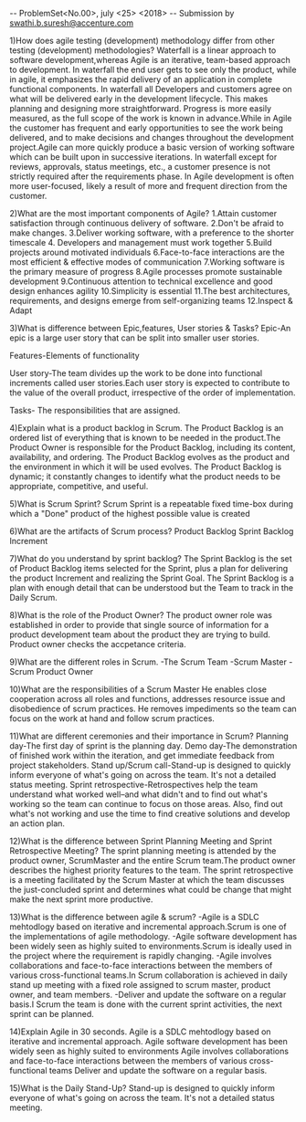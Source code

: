 -- ProblemSet<No.00>, july <25> <2018>
-- Submission by <swathi.b.suresh@accenture.com> 

1)How does agile testing (development) methodology differ from other testing (development) methodologies?
Waterfall is a linear approach to software development,whereas Agile is an iterative, team-based approach to development.
In waterfall the end user gets to see only the product, while in agile, it emphasizes the rapid delivery of an application in complete functional components.
In waterfall all Developers and customers agree on what will be delivered early in the development lifecycle. This makes planning and designing more straightforward.
Progress is more easily measured, as the full scope of the work is known in advance.While in Agile the customer has frequent and early opportunities to see the work being delivered,
and to make decisions and changes throughout the development project.Agile can more quickly produce a basic version of working software which can be built upon in successive iterations.
In waterfall except for reviews, approvals, status meetings, etc., a customer presence is not strictly required after the requirements phase.
In Agile development is often more user-focused, likely a result of more and frequent direction from the customer.

2)What are the most important components of Agile?
1.Attain customer satisfaction through continuous delivery of software.
2.Don't be afraid to make changes.
3.Deliver working software, with a preference to the shorter timescale
4. Developers and management must work together 
5.Build projects around motivated individuals
6.Face-to-face interactions are the most efficient & effective modes of communication 
7.Working software is the primary measure of progress
8.Agile processes promote sustainable development
9.Continuous attention to technical excellence and good design enhances agility
10.Simplicity is essential
11.The best architectures, requirements, and designs emerge from self-organizing teams
12.Inspect & Adapt


3)What is difference between Epic,features, User stories & Tasks?
Epic-An epic is a large user story that can be split into smaller user stories.

Features-Elements of functionality 

User story-The team divides up the work to be done into functional increments called user stories.Each user story is expected to contribute to the value of the overall product, irrespective of the order of implementation.

Tasks- The responsibilities that are assigned.

4)Explain what is a product backlog in Scrum.
The Product Backlog is an ordered list of everything that is known to be needed in the product.The Product Owner is responsible for the Product Backlog, including its content, availability, and ordering.
The Product Backlog evolves as the product and the environment in which it will be used evolves. The Product Backlog is dynamic; it constantly changes to identify what the product needs to be appropriate, competitive, and useful.

5)What is Scrum Sprint?
Scrum Sprint is a repeatable fixed time-box during which a "Done" product of the highest possible value is created


6)What are the artifacts of Scrum process?
Product Backlog
Sprint Backlog
Increment


7)What do you understand by sprint backlog?
The Sprint Backlog is the set of Product Backlog items selected for the Sprint, plus a plan for delivering the product Increment and realizing the Sprint Goal.
The Sprint Backlog is a plan with enough detail that can be understood but the Team to track in the Daily Scrum. 


8)What is the role of the Product Owner?
The product owner role was established in order to provide that single source of information for a product development team about the product they are trying to build.  
Product owner checks the accpetance criteria.


9)What are the different roles in Scrum.
-The Scrum Team
-Scrum Master
-Scrum Product Owner

10)What are the responsibilities of a Scrum Master
He enables close cooperation across all roles and functions, addresses resource issue and disobedience of scrum practices.
He removes impediments so the team can focus on the work at hand and follow scrum practices.

11)What are different ceremonies and their importance in Scrum?
Planning day-The first day of sprint is the planning day.
Demo day-The demonstration of  finished work within the iteration, and get immediate feedback from project stakeholders. 
Stand up/Scrum call-Stand-up is designed to quickly inform everyone of what's going on across the team. It's not a detailed status meeting. 
Sprint retrospective-Retrospectives help the team understand what worked well–and what didn't and to find out what's working so the team can continue to focus on those areas.
Also, find out what's not working and use the time to find creative solutions and develop an action plan. 


12)What is the difference between Sprint Planning Meeting and Sprint Retrospective Meeting?
The sprint planning meeting is attended by the product owner, ScrumMaster and the entire Scrum team.The product owner describes the highest priority features to the team.
The sprint retrospective is a meeting facilitated by the Scrum Master at which the team discusses the just-concluded sprint and determines what could be change that might make the next sprint more productive.  

13)What is the difference between agile & scrum?
-Agile is a SDLC mehtodlogy based on iterative and incremental approach.Scrum is one of the implementations of agile methodology.
-Agile software development has been widely seen as highly suited to environments.Scrum is ideally used in the project where the requirement is rapidly changing.
-Agile involves collaborations and face-to-face interactions between the members of various cross-functional teams.In Scrum collaboration is achieved in daily stand up meeting with a fixed role assigned to scrum master, product owner, and team members.
-Deliver and update the software on a regular basis.I Scrum the team is done with the current sprint activities, the next sprint can be planned.

14)Explain Agile in 30 seconds.
Agile is a SDLC mehtodlogy based on iterative and incremental approach.
Agile software development has been widely seen as highly suited to environments
Agile involves collaborations and face-to-face interactions between the members of various cross-functional teams
Deliver and update the software on a regular basis.

15)What is the Daily Stand-Up?
Stand-up is designed to quickly inform everyone of what's going on across the team. It's not a detailed status meeting. 

